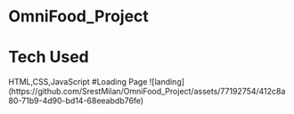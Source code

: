 # OmniFood_Project
<h1>Tech Used</h1><span>HTML,CSS,JavaScript</span>
#Loading Page
![landing](https://github.com/SrestMilan/OmniFood_Project/assets/77192754/412c8a80-71b9-4d90-bd14-68eeabdb76fe)
